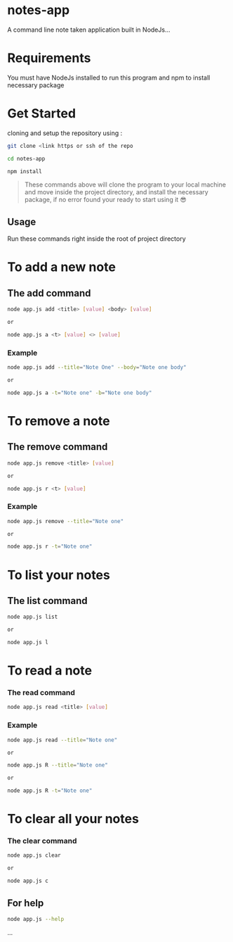 # notes-app
A command line note taken application built in NodeJs...

# Requirements
You must have NodeJs installed to run this program and npm to install necessary package

# Get Started
cloning and setup the repository using :
```bash
git clone <link https or ssh of the repo

cd notes-app

npm install
```
> These commands above will clone the program to your local machine and move inside the project directory, and install the necessary package, if no error found your ready to start using it 😎
## Usage
Run these commands right inside the root of project directory

# To add a new note
## The add command
```bash
node app.js add <title> [value] <body> [value]

or 

node app.js a <t> [value] <> [value]
``` 
### Example
```bash
node app.js add --title="Note One" --body="Note one body"

or

node app.js a -t="Note one" -b="Note one body"
```
# To remove a note
## The remove command
```bash
node app.js remove <title> [value]

or 

node app.js r <t> [value]
```
### Example
```bash
node app.js remove --title="Note one"

or 

node app.js r -t="Note one"
```

# To list your notes
## The list command
```bash
node app.js list

or 

node app.js l
```

# To read a note
### The read command
```bash
node app.js read <title> [value]
```

### Example
```bash
node app.js read --title="Note one"

or 

node app.js R --title="Note one"

or

node app.js R -t="Note one"
```

# To clear all your notes
### The clear command
```bash
node app.js clear

or 

node app.js c
```


## For help
```bash
node app.js --help
```

...




